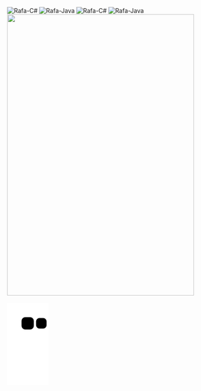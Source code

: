 <div style="display: inline_block"><br>
  <img align="center" alt="Rafa-C#" height="30" width="40" src="https://pin.it/7vDLQ12">
  <img align="center" alt="Rafa-Java" height="30" width="40" src="https://cdn.jsdelivr.net/gh/devicons/devicon/icons/java/java-original-wordmark.svg">   
  <img align="center" alt="Rafa-C#" height="30" width="40" src="https://cdn.jsdelivr.net/gh/devicons/devicon/icons/javascript/javascript-plain.svg">
  <img align="center" alt="Rafa-Java" height="30" width="40" src="https://cdn.jsdelivr.net/gh/devicons/devicon/icons/java/java-original-wordmark.svg">   
  <img src="https://pin.it/7vDLQ12](https://i.pinimg.com/originals/15/0a/f1/150af156b71f7c5821016dcdc4eb867f.gif" height="656px" width="437px">  
                     
</div>          

![snake gif](https://github.com/rafaelatech/rafaelatech/blob/output/github-contribution-grid-snake.svg)
